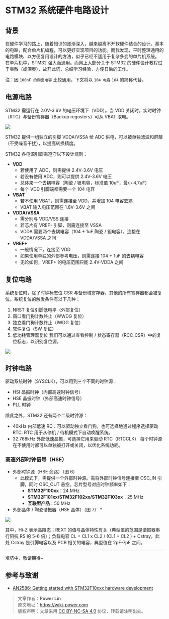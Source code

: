 # STM32 系统硬件电路设计

## 背景

在硬件学习的路上，随着知识的逐渐深入，越来越离不开软硬件结合的设计。基本的电路，配合单片机编程，可以更好实现项目的功能。而我发现，平时整理通用的电路模块、以方便复用设计的方法，似乎已经不适用于复杂多变的单片机系统。  
在单片机中，STM32 强大而通用。而网上大部分关于 STM32 的硬件设计教程过于零散（或深奥），故开此坑，总结学习经验，方便日后的工作。

注：因 `100nF 的陶瓷电容` 比较通用，下文将以 `104 电容` `104` 的简称代替。

## 电源电路

STM32 需运行在 2.0V-3.6V 的电压环境下（VDD）。当 VDD 关闭时，实时时钟（RTC）与备份寄存器（Backup regosters）可从 VBAT 取电。

![](https://wiki-media-1253965369.cos.ap-guangzhou.myqcloud.com/img/20200223195956.png)

STM32 提供一组独立的引脚 VDDA/VSSA 给 ADC 供电，可以被单独滤波和屏蔽（不受噪音干扰），以提高转换精度。  

STM32 各电源引脚需遵守以下设计规则：

* **VDD**
  * 若使用了 ADC，则需提供 2.4V-3.6V 电压
  * 若没有使用 ADC，则可以提供 2.4V-3.6V 电压
  * 总体来一个去耦电容（陶瓷 / 钽电容，标准值 10uF，最小 4.7uF）
  * 每个 VDD 引脚端都需要一个 104 电容
* **VBAT**
  * 若不使用 VBAT，则需连接至 VDD，并增加 104 电容去耦
  * VBAT 输入电压范围在 1.8V-3.6V 之间
* **VDDA/VSSA**
  * 需分别与 VDD/VSS 连接
  * 若芯片有 VREF- 引脚，则需连接至 VSSA
  * VDDA 需要两个去耦电容（104 + 1uF 陶瓷 / 钽电容），连接在 VDDA/VSSA 之间
* **VREF+**
  * 一般情况下，连接至 VDD
  * 如果使用单独的外部参考电压，则需连接 104 + 1uF 的去耦电容
  * 无论如何，VREF+ 的电压范围只能 2.4V-VDDA 之间

## 复位电路

系统复位时，除了时钟标志位 CSR 与备份域寄存器，其他的所有寄存器都会被复位。系统复位的触发条件有以下几种：
1. NRST 复位引脚低电平（外部复位）
2. 窗口看门狗计数终止（WWDG 复位）
3. 独立看门狗计数终止（IWDG 复位）
4. 软件复位（SW 复位）
5. 低功耗管理器复位
我们可以通过查看控制 / 状态寄存器（RCC_CSR）中的复位标志，以识别复位源。

![](https://wiki-media-1253965369.cos.ap-guangzhou.myqcloud.com/img/20200223205021.png)

## 时钟电路

驱动系统时钟（SYSCLK），可以用到三个不同的时钟源：
* HSI 晶振时钟（内部高速时钟信号）
* HSE 晶振时钟（外部高速时钟信号）
* PLL 时钟

除此之外，STM32 还有两个二级时钟源：
* 40kHz 内部低速 RC：可以驱动独立看门狗，也可选择地通过程序选择驱动 RTC. RTC 用于从停机 / 待机模式下自动唤醒系统。
* 32.768kHz 外部低速晶振，可选择它用来驱动 RTC（RTCCLK）
每个时钟源在不使用时都可以单独被打开或关闭，以优化系统功耗。

### 高速外部时钟信号（HSE）
* 外部时钟源（HSE 旁路）（图 6）
  * 此模式下，需提供一个外部时钟源。需将外部时钟信号连接至 OSC_IN 引脚，同时 OSC_OUT 悬空。芯片型号对应时钟频率如下：
    * **STM32F100xx**：24 MHz
    * **STM32F101xx/STM32F102xx/STM32F103xx**：25 MHz
    * **互联型产品**：50 MHz
* 外部晶体 / 陶瓷谐振器（HSE 晶体）（图 7）
  * 

![](https://wiki-media-1253965369.cos.ap-guangzhou.myqcloud.com/img/20200223212710.png)

其中，Hi-Z 表示高阻态；REXT 的值与晶体特性有关（典型值的范围是谐振器串行阻抗 RS 的 5-6 倍）；负载电容 CL = CL1 x CL2 / (CL1 + CL2 ) + Cstray，此处 Cstray 是引脚电容以及 PCB 相关的电容，典型值在 2pF-7pF 之间。

---

填坑中，敬请期待~

## 参考与致谢
* [AN2586: Getting started with STM32F10xxx hardware development](https://www.st.com/content/ccc/resource/technical/document/application_note/6c/a3/24/49/a5/d4/4a/db/CD00164185.pdf/files/CD00164185.pdf/jcr:content/translations/en.CD00164185.pdf)

> 文章作者：**Power Lin**  
> 原文地址：<https://wiki-power.com>  
> 版权声明：文章采用 [CC BY-NC-SA 4.0](https://creativecommons.org/licenses/by/4.0/deed.zh) 协议，转载请注明出处。